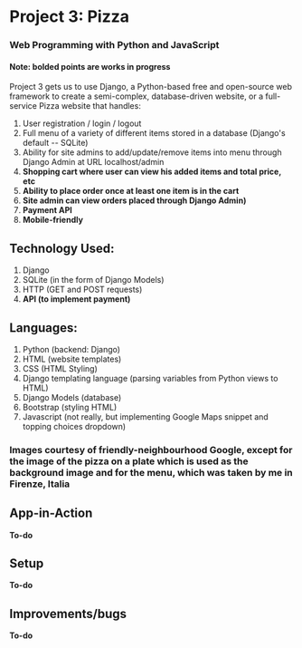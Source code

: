 # Project 3: Pizza
### Web Programming with Python and JavaScript
#### Note: bolded points are works in progress

Project 3 gets us to use Django, a Python-based free and open-source web framework to create a semi-complex, database-driven website, or a full-service Pizza website that handles:
1. User registration / login / logout
2. Full menu of a variety of different items stored in a database (Django's default -- SQLite)
3. Ability for site admins to add/update/remove items into  menu through Django Admin at URL localhost/admin
4. **Shopping cart where user can view his added items and total price, etc**
5. **Ability to place order once at least one item is in the cart**
6. **Site admin can view orders placed through Django Admin)**
7. **Payment API**
8. **Mobile-friendly**

## Technology Used:
1. Django
2. SQLite (in the form of Django Models)
3. HTTP (GET and POST requests)
4. **API (to implement payment)**

## Languages:
1. Python (backend: Django)
2. HTML (website templates)
3. CSS (HTML Styling)
4. Django templating language (parsing variables from Python views to HTML)
5. Django Models (database)
6. Bootstrap (styling HTML)
7. Javascript (not really, but implementing Google Maps snippet and topping choices dropdown)

### Images courtesy of friendly-neighbourhood **Google**, except for the image of the pizza on a plate which is used as the background image and for the menu, which was taken by me in Firenze, Italia

## App-in-Action
**To-do**

## Setup
**To-do**

## Improvements/bugs
**To-do** 
